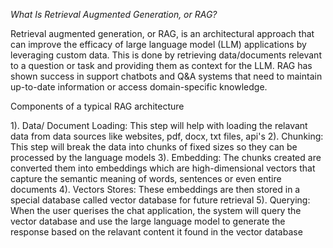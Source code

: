 *What Is Retrieval Augmented Generation, or RAG?*

Retrieval augmented generation, or RAG, is an architectural approach that can improve the efficacy of large language model (LLM) applications by leveraging custom data. This is done by retrieving data/documents relevant to a question or task and providing them as context for the LLM. RAG has shown success in support chatbots and Q&A systems that need to maintain up-to-date information or access domain-specific knowledge.

Components of a typical RAG architecture

1). Data/ Document Loading: This step will help with loading the relavant data from data sources like websites, pdf, docx, txt files, api's
2). Chunking: This step will break the data into chunks of fixed sizes so they can be processed by the language models
3). Embedding: The chunks created are converted them into embeddings which are high-dimensional vectors that capture the semantic meaning of words, sentences or even entire documents
4). Vectors Stores: These embeddings are then stored in a special database called vector database for future retrieval
5). Querying: When the user querises the chat application, the system will query the vector database and use the large language model to generate the response based on the relavant content it found in the vector database